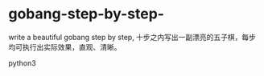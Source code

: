 # gobang-step-by-step-
write a beautiful gobang step by step, 十步之内写出一副漂亮的五子棋，每步均可执行出实际效果，直观、清晰。

python3
